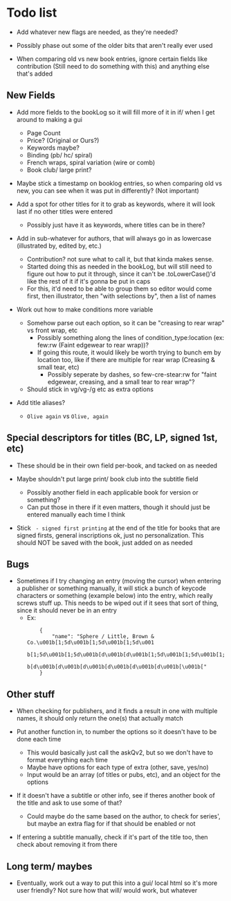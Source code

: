 # Todo list

- Add whatever new flags are needed, as they're needed?

- Possibly phase out some of the older bits that aren't really ever used

- When comparing old vs new book entries, ignore certain fields like contribution (Still need to do something with this)
  and anything else that's added


## New Fields

- Add more fields to the bookLog so it will fill more of it in if/ when I get around to making a gui
    * Page Count
    * Price? (Original or Ours?)
    * Keywords maybe?
    * Binding (pb/ hc/ spiral)
    * French wraps, spiral variation (wire or comb)
    * Book club/ large print?

- Maybe stick a timestamp on booklog entries, so when comparing old vs new, you can see when it was put in differently? (Not important)

- Add a spot for other titles for it to grab as keywords, where it will look last if no other titles were entered
    * Possibly just have it as keywords, where titles can be in there?

- Add in sub-whatever for authors, that will always go in as lowercase (illustrated by, edited by, etc.)
    * Contribution? not sure what to call it, but that kinda makes sense.
    * Started doing this as needed in the bookLog, but will still need to figure out how to put it through, since it can't be .toLowerCase()'d like the rest of it if it's gonna be put in caps
    * For this, it'd need to be able to group them so editor would come first, then illustrator, then "with selections by", then a list of names

- Work out how to make conditions more variable
    * Somehow parse out each option, so it can be "creasing to rear wrap" vs front wrap, etc
        - Possibly something along the lines of condition_type:location (ex: few:rw  (Faint edgewear to rear wrap))?
        - If going this route, it would likely be worth trying to bunch em by location too, like if there are multiple for rear wrap (Creasing & small tear, etc)
            * Possibly seperate by dashes, so few-cre-stear:rw for "faint edgewear, creasing, and a small tear to rear wrap"?
    * Should stick in vg/vg-/g etc as extra options

- Add title aliases?
    * `Olive again` vs `Olive, again`


## Special descriptors for titles (BC, LP, signed 1st, etc)

- These should be in their own field per-book, and tacked on as needed

- Maybe shouldn't put large print/ book club into the subtitle field
    * Possibly another field in each applicable book for version or something?
    * Can put those in there if it even matters, though it should just be
      entered manually each time I think

- Stick ` - signed first printing` at the end of the title for books that are signed
  firsts, general inscriptions ok, just no personalization. This should NOT be saved
  with the book, just added on as needed


## Bugs

- Sometimes if I try changing an entry (moving the cursor) when entering a publisher or something
  manually, it will stick a bunch of keycode characters or something (example below) into the entry, which really screws stuff up.
  This needs to be wiped out if it sees that sort of thing, since it should never be in an entry
    * Ex:
        ```
            {
                "name": "Sphere / Little, Brown & Co.\u001b[1;5d\u001b[1;5d\u001b[1;5d\u001
                b[1;5d\u001b[1;5d\u001b[d\u001b[d\u001b[1;5d\u001b[1;5d\u001b[1;5d\u001b[d\u001b[d\u001
                b[d\u001b[d\u001b[d\u001b[d\u001b[d\u001b[d\u001b[\u001b["
            }
        ```

## Other stuff

- When checking for publishers, and it finds a result in one with multiple names, it should only return the one(s) that actually match

- Put another function in, to number the options so it doesn't have to be done each time
    * This would basically just call the askQv2, but so we don't have to format everything each time
    * Maybe have options for each type of extra (other, save, yes/no)
    * Input would be an array (of titles or pubs, etc), and an object for the options

- If it doesn't have a subtitle or other info, see if theres another book of the title and ask to use some of that?
    * Could maybe do the same based on the author, to check for series', but maybe an extra flag for if that should be enabled or not

- If entering a subtitle manually, check if it's part of the title too, then check about removing it from there


## Long term/ maybes

- Eventually, work out a way to put this into a gui/ local html so it's more user friendly?
  Not sure how that will/ would work, but whatever
